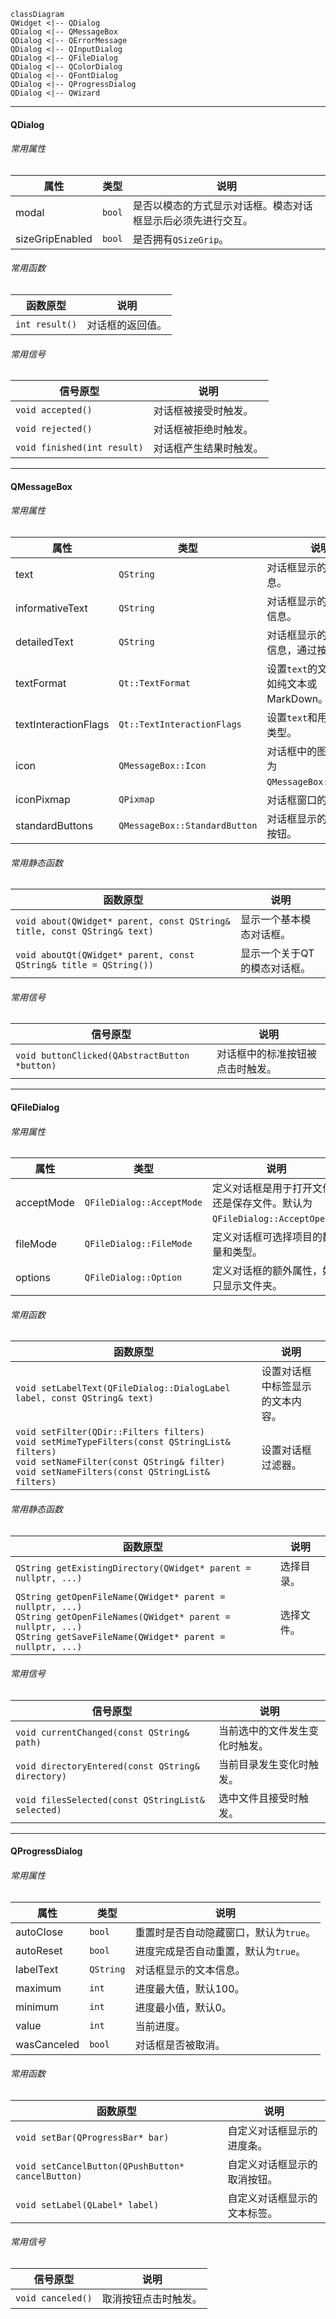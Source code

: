 ```mermaid
classDiagram
QWidget <|-- QDialog
QDialog <|-- QMessageBox
QDialog <|-- QErrorMessage
QDialog <|-- QInputDialog
QDialog <|-- QFileDialog
QDialog <|-- QColorDialog
QDialog <|-- QFontDialog
QDialog <|-- QProgressDialog
QDialog <|-- QWizard
```

---

#### QDialog

###### 常用属性

| 属性            | 类型   | 说明                                                         |
| --------------- | ------ | ------------------------------------------------------------ |
| modal           | `bool` | 是否以模态的方式显示对话框。模态对话框显示后必须先进行交互。 |
| sizeGripEnabled | `bool` | 是否拥有`QSizeGrip`。                                        |

###### 常用函数

| 函数原型       | 说明             |
| -------------- | ---------------- |
| `int result()` | 对话框的返回值。 |

###### 常用信号

| 信号原型                    | 说明                   |
| --------------------------- | ---------------------- |
| `void accepted()`           | 对话框被接受时触发。   |
| `void rejected()`           | 对话框被拒绝时触发。   |
| `void finished(int result)` | 对话框产生结果时触发。 |

---

#### QMessageBox

###### 常用属性

| 属性                 | 类型                          | 说明                                          |
| -------------------- | ----------------------------- | --------------------------------------------- |
| text                 | `QString`                     | 对话框显示的文本信息。                        |
| informativeText      | `QString`                     | 对话框显示的更详细的信息。                    |
| detailedText         | `QString`                     | 对话框显示的额外详细信息，通过按钮打开。      |
| textFormat           | `Qt::TextFormat`              | 设置`text`的文本类型，如纯文本或MarkDown。    |
| textInteractionFlags | `Qt::TextInteractionFlags`    | 设置`text`和用户的交互类型。                  |
| icon                 | `QMessageBox::Icon`           | 对话框中的图标，默认为`QMessageBox::NoIcon`。 |
| iconPixmap           | `QPixmap`                     | 对话框窗口的图标。                            |
| standardButtons      | `QMessageBox::StandardButton` | 对话框显示的所有标准按钮。                    |

###### 常用静态函数

| 函数原型                                                     | 说明                         |
| ------------------------------------------------------------ | ---------------------------- |
| `void about(QWidget* parent, const QString& title, const QString& text)` | 显示一个基本模态对话框。     |
| `void aboutQt(QWidget* parent, const QString& title = QString())` | 显示一个关于QT的模态对话框。 |

###### 常用信号

| 信号原型                                      | 说明                             |
| --------------------------------------------- | -------------------------------- |
| `void buttonClicked(QAbstractButton *button)` | 对话框中的标准按钮被点击时触发。 |

---

#### QFileDialog

###### 常用属性

| 属性       | 类型                      | 说明                                                         |
| ---------- | ------------------------- | ------------------------------------------------------------ |
| acceptMode | `QFileDialog::AcceptMode` | 定义对话框是用于打开文件还是保存文件。默认为`QFileDialog::AcceptOpen`。 |
| fileMode   | `QFileDialog::FileMode`   | 定义对话框可选择项目的数量和类型。                           |
| options    | `QFileDialog::Option`     | 定义对话框的额外属性，如只显示文件夹。                       |

###### 常用函数

| 函数原型                                                     | 说明                             |
| ------------------------------------------------------------ | -------------------------------- |
| `void setLabelText(QFileDialog::DialogLabel label, const QString& text)` | 设置对话框中标签显示的文本内容。 |
| `void setFilter(QDir::Filters filters)`<br />`void setMimeTypeFilters(const QStringList& filters)`<br />`void setNameFilter(const QString& filter)`<br />`void setNameFilters(const QStringList& filters)` | 设置对话框过滤器。               |

###### 常用静态函数

| 函数原型                                                     | 说明       |
| ------------------------------------------------------------ | ---------- |
| `QString getExistingDirectory(QWidget* parent = nullptr, ...)` | 选择目录。 |
| `QString getOpenFileName(QWidget* parent = nullptr, ...)`<br />`QString getOpenFileNames(QWidget* parent = nullptr, ...)`<br />`QString getSaveFileName(QWidget* parent = nullptr, ...)` | 选择文件。 |

###### 常用信号

| 信号原型                                          | 说明                           |
| ------------------------------------------------- | ------------------------------ |
| `void currentChanged(const QString& path)`        | 当前选中的文件发生变化时触发。 |
| `void directoryEntered(const QString& directory)` | 当前目录发生变化时触发。       |
| `void filesSelected(const QStringList& selected)` | 选中文件且接受时触发。         |

---

#### QProgressDialog 

###### 常用属性

| 属性        | 类型      | 说明                                   |
| ----------- | --------- | -------------------------------------- |
| autoClose   | `bool`    | 重置时是否自动隐藏窗口，默认为`true`。 |
| autoReset   | `bool`    | 进度完成是否自动重置，默认为`true`。   |
| labelText   | `QString` | 对话框显示的文本信息。                 |
| maximum     | `int`     | 进度最大值，默认100。                  |
| minimum     | `int`     | 进度最小值，默认0。                    |
| value       | `int`     | 当前进度。                             |
| wasCanceled | `bool`    | 对话框是否被取消。                     |

###### 常用函数

| 函数原型                                          | 说明                         |
| ------------------------------------------------- | ---------------------------- |
| `void setBar(QProgressBar* bar)`                  | 自定义对话框显示的进度条。   |
| `void setCancelButton(QPushButton* cancelButton)` | 自定义对话框显示的取消按钮。 |
| `void setLabel(QLabel* label)`                    | 自定义对话框显示的文本标签。 |

###### 常用信号

| 信号原型          | 说明                 |
| ----------------- | -------------------- |
| `void canceled()` | 取消按钮点击时触发。 |

